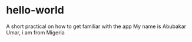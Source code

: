 # hello-world
A short practical on how to get familiar with the app
My name is Abubakar Umar, i am from Migeria
